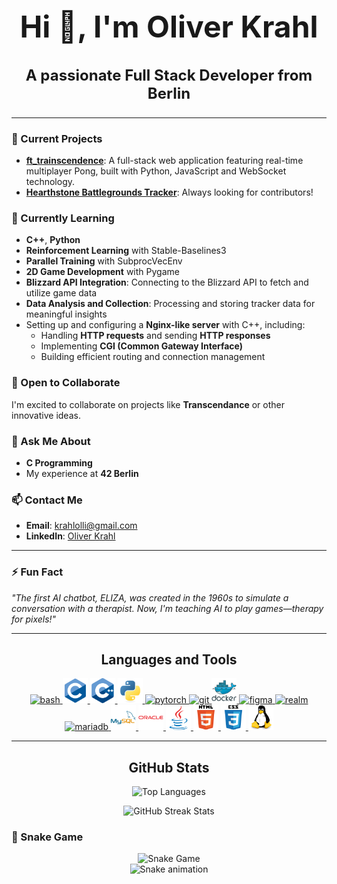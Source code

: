 <h1 align="center" style="font-size: 3rem;">Hi 👋, I'm Oliver Krahl</h1>
<h3 align="center" style="font-size: 1.5rem;">A passionate Full Stack Developer from Berlin</h3>

---

### 🔭 Current Projects
- [**ft_trainscendence**](https://github.com/42OK42/ft_trainscendence): A full-stack web application featuring real-time multiplayer Pong, built with Python, JavaScript and WebSocket technology.
- [**Hearthstone Battlegrounds Tracker**](https://github.com/42OK42/Hearthstone-Battlegrounds-Deck-Tracker): Always looking for contributors!

### 🌱 Currently Learning
- **C++**, **Python**  
- **Reinforcement Learning** with Stable-Baselines3  
- **Parallel Training** with SubprocVecEnv  
- **2D Game Development** with Pygame
- **Blizzard API Integration**: Connecting to the Blizzard API to fetch and utilize game data  
- **Data Analysis and Collection**: Processing and storing tracker data for meaningful insights
- Setting up and configuring a **Nginx-like server** with C++, including:  
  - Handling **HTTP requests** and sending **HTTP responses**  
  - Implementing **CGI (Common Gateway Interface)**  
  - Building efficient routing and connection management


### 🤝 Open to Collaborate
I'm excited to collaborate on projects like **Transcendance** or other innovative ideas.

### 💬 Ask Me About
- **C Programming**  
- My experience at **42 Berlin**  

### 📫 Contact Me
- **Email**: krahlolli@gmail.com  
- **LinkedIn**: [Oliver Krahl](https://linkedin.com/in/oliver-krahl)  

---

### ⚡ Fun Fact
*"The first AI chatbot, ELIZA, was created in the 1960s to simulate a conversation with a therapist. Now, I'm teaching AI to play games—therapy for pixels!"*

---

<h2 align="center">Languages and Tools</h2>
<p align="center">
  <a href="https://www.gnu.org/software/bash/" target="_blank" rel="noreferrer"> 
    <img src="https://www.vectorlogo.zone/logos/gnu_bash/gnu_bash-icon.svg" alt="bash" width="40" height="40"/> 
  </a> 
  <a href="https://www.cprogramming.com/" target="_blank" rel="noreferrer"> 
    <img src="https://raw.githubusercontent.com/devicons/devicon/master/icons/c/c-original.svg" alt="c" width="40" height="40"/> 
  </a> 
  <a href="https://www.w3schools.com/cpp/" target="_blank" rel="noreferrer"> 
    <img src="https://raw.githubusercontent.com/devicons/devicon/master/icons/cplusplus/cplusplus-original.svg" alt="cplusplus" width="40" height="40"/> 
  </a> 
  <a href="https://www.python.org" target="_blank" rel="noreferrer"> 
    <img src="https://raw.githubusercontent.com/devicons/devicon/master/icons/python/python-original.svg" alt="python" width="40" height="40"/> 
  </a> 
  <a href="https://pytorch.org/" target="_blank" rel="noreferrer"> 
    <img src="https://www.vectorlogo.zone/logos/pytorch/pytorch-icon.svg" alt="pytorch" width="40" height="40"/> 
  </a> 
  <a href="https://git-scm.com/" target="_blank" rel="noreferrer"> 
    <img src="https://www.vectorlogo.zone/logos/git-scm/git-scm-icon.svg" alt="git" width="40" height="40"/> 
  </a> 
  <a href="https://www.docker.com/" target="_blank" rel="noreferrer"> 
    <img src="https://raw.githubusercontent.com/devicons/devicon/master/icons/docker/docker-original-wordmark.svg" alt="docker" width="40" height="40"/> 
  </a> 
  <a href="https://www.figma.com/" target="_blank" rel="noreferrer"> 
    <img src="https://www.vectorlogo.zone/logos/figma/figma-icon.svg" alt="figma" width="40" height="40"/> 
  </a>
  <a href="https://realm.io/" target="_blank" rel="noreferrer"> 
    <img src="https://raw.githubusercontent.com/bestofjs/bestofjs-webui/8665e8c267a0215f3159df28b33c365198101df5/public/logos/realm.svg" alt="realm" width="40" height="40"/> 
  </a>
  <a href="https://mariadb.org/" target="_blank" rel="noreferrer"> 
    <img src="https://www.vectorlogo.zone/logos/mariadb/mariadb-icon.svg" alt="mariadb" width="40" height="40"/> 
  </a> 
  <a href="https://www.mysql.com/" target="_blank" rel="noreferrer"> 
    <img src="https://raw.githubusercontent.com/devicons/devicon/master/icons/mysql/mysql-original-wordmark.svg" alt="mysql" width="40" height="40"/> 
  </a> 
  <a href="https://www.oracle.com/" target="_blank" rel="noreferrer"> 
    <img src="https://raw.githubusercontent.com/devicons/devicon/master/icons/oracle/oracle-original.svg" alt="oracle" width="40" height="40"/> 
  </a> 
  <a href="https://docs.oracle.com/javase/" target="_blank" rel="noreferrer"> 
    <img src="https://raw.githubusercontent.com/devicons/devicon/master/icons/java/java-original.svg" alt="java" width="40" height="40"/> 
  </a> 
  <a href="https://www.w3schools.com/html/" target="_blank" rel="noreferrer"> 
    <img src="https://raw.githubusercontent.com/devicons/devicon/master/icons/html5/html5-original-wordmark.svg" alt="html5" width="40" height="40"/> 
  </a> 
  <a href="https://www.w3schools.com/css/" target="_blank" rel="noreferrer"> 
    <img src="https://raw.githubusercontent.com/devicons/devicon/master/icons/css3/css3-original-wordmark.svg" alt="css3" width="40" height="40"/> 
  </a> 
  <a href="https://www.linux.org/" target="_blank" rel="noreferrer"> 
    <img src="https://raw.githubusercontent.com/devicons/devicon/master/icons/linux/linux-original.svg" alt="linux" width="40" height="40"/> 
  </a> 
</p>

---

<h2 align="center">GitHub Stats</h2>
<p align="center">
  <img src="https://github-readme-stats.vercel.app/api/top-langs?username=42ok42&show_icons=true&locale=en&layout=compact" alt="Top Languages" />
</p>
<p align="center">
  <img src="https://github-readme-streak-stats.herokuapp.com/?user=42ok42&" alt="GitHub Streak Stats" />
</p>

### 🐍 Snake Game
<div align="center">
  <img src="https://github.com/42OK42/42OK42/blob/main/dist/snake.svg" alt="Snake Game" />
</div>

<!-- Snake animation -->
<div align="center">
  <img src="https://github.com/YourUsername/YourUsername/blob/output/github-contribution-grid-snake.svg" alt="Snake animation" />
</div>
